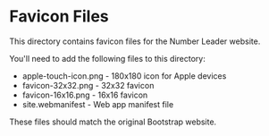 # Favicon Files

This directory contains favicon files for the Number Leader website.

You'll need to add the following files to this directory:
- apple-touch-icon.png - 180x180 icon for Apple devices
- favicon-32x32.png - 32x32 favicon
- favicon-16x16.png - 16x16 favicon
- site.webmanifest - Web app manifest file

These files should match the original Bootstrap website. 